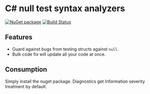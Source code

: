 # C# null test syntax analyzers

[![NuGet package](https://img.shields.io/nuget/v/CSharpIsNullAnalyzer.svg)](https://nuget.org/packages/CSharpIsNullAnalyzer)
[![Build Status](https://dev.azure.com/andrewarnott/OSS/_apis/build/status/CSharpIsNull?branchName=main)](https://dev.azure.com/andrewarnott/OSS/_build/latest?definitionId=54&branchName=main)

## Features

* Guard against bugs from testing structs against `null`.
* Bulk code fix will update all your code at once.

## Consumption

Simply install the nuget package.
Diagnostics get Information severity treatment by default.
